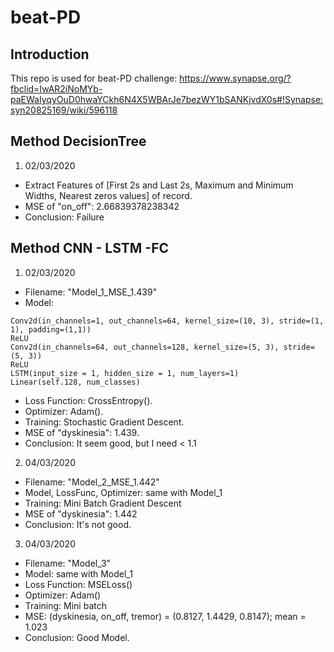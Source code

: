 # beat-PD

## Introduction
This repo is used for beat-PD challenge: https://www.synapse.org/?fbclid=IwAR2iNoMYb-paEWaIyqyOuD0hwaYCkh6N4X5WBArJe7bezWY1bSANKjvdX0s#!Synapse:syn20825169/wiki/596118

## Method DecisionTree
1. 02/03/2020
- Extract Features of [First 2s and Last 2s, Maximum and Minimum Widths, Nearest zeros values] of record.
- MSE of "on_off": 2.66839378238342
- Conclusion: Failure

## Method CNN - LSTM -FC
1. 02/03/2020
- Filename: "Model_1_MSE_1.439"
- Model: 

``` 
Conv2d(in_channels=1, out_channels=64, kernel_size=(10, 3), stride=(1, 1), padding=(1,1)) 
ReLU
Conv2d(in_channels=64, out_channels=128, kernel_size=(5, 3), stride=(5, 3))
ReLU
LSTM(input_size = 1, hidden_size = 1, num_layers=1)
Linear(self.128, num_classes)
```

- Loss Function: CrossEntropy().
- Optimizer: Adam().
- Training: Stochastic Gradient Descent.
- MSE of "dyskinesia": 1.439.
- Conclusion: It seem good, but I need < 1.1

2. 04/03/2020
- Filename: "Model_2_MSE_1.442"
- Model, LossFunc, Optimizer: same with Model_1
- Training: Mini Batch Gradient Descent
- MSE of "dyskinesia": 1.442
- Conclusion: It's not good.

3. 04/03/2020
- Filename: "Model_3"
- Model: same with Model_1
- Loss Function: MSELoss()
- Optimizer: Adam()
- Training: Mini batch
- MSE: (dyskinesia, on_off, tremor) = (0.8127, 1.4429, 0.8147); mean = 1.023
- Conclusion: Good Model.



